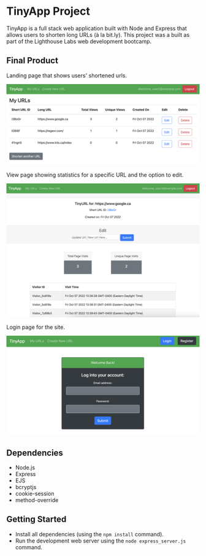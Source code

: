 # TinyApp Project

TinyApp is a full stack web application built with Node and Express that allows users to shorten long URLs (à la bit.ly). This project was a built as part of the Lighthouse Labs web development bootcamp.

## Final Product

Landing page that shows users' shortened urls.

!["Landing page"](https://github.com/jbuistjbuist/tinyapp/blob/main/docs/urls_page.jpeg?raw=true)

View page showing statistics for a specific URL and the option to edit.

!["Page for each URL which provides the option to edit the URL, and displays information about total and unique visits to the URL"](https://github.com/jbuistjbuist/tinyapp/blob/main/docs/urls_show_page.jpeg?raw=true)

Login page for the site.

!["Login form to access account"](https://github.com/jbuistjbuist/tinyapp/blob/main/docs/login_page.jpeg?raw=true)

## Dependencies

- Node.js
- Express
- EJS
- bcryptjs
- cookie-session
- method-override

## Getting Started

- Install all dependencies (using the `npm install` command).
- Run the development web server using the `node express_server.js` command.
